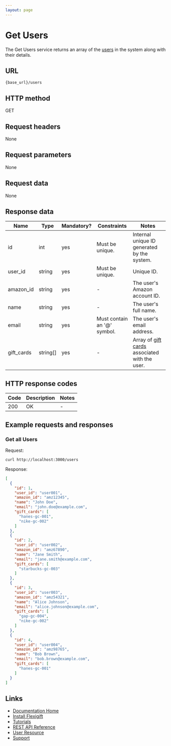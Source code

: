 ```yaml
---
layout: page
---
```


# Get Users

The Get Users service returns an array of the [users](index.md) in the system along with their details.

## URL

```shell
{base_url}/users
```

## HTTP method

GET

## Request headers

None

## Request parameters

None

## Request data

None

## Response data

| Name           | Type          | Mandatory? | Constraints     | Notes |
| -------------  | ------------- | ---        | ---             | ---   |
| id             | int           | yes        | Must be unique. | Internal unique ID generated by the system. |
| user_id        | string        | yes        | Must be unique. | Unique ID.                      |
| amazon_id      | string        | yes        | -               | The user's Amazon account ID.   |
| name           | string        | yes        | -               | The user's full name.           |
| email          | string        | yes        | Must contain an '@' symbol. | The user's email address. |
| gift_cards     | string[]      | yes        | -               | Array of [gift cards](../gift-cards/index.md) associated with the user. |

## HTTP response codes

| Code          | Description   | Notes |
| ------------- | ------------- | ---   |
| 200           | OK            | -     |

## Example requests and responses

### Get all Users

Request:

```shell
curl http://localhost:3000/users
```

Response:

```json
[
  {
    "id": 1,
    "user_id": "user001",
    "amazon_id": "amz12345",
    "name": "John Doe",
    "email": "john.doe@example.com",
    "gift_cards": [
      "hanes-gc-001",
      "nike-gc-002"
    ]
  },
  {
    "id": 2,
    "user_id": "user002",
    "amazon_id": "amz67890",
    "name": "Jane Smith",
    "email": "jane.smith@example.com",
    "gift_cards": [
      "starbucks-gc-003"
    ]
  },
  {
    "id": 3,
    "user_id": "user003",
    "amazon_id": "amz54321",
    "name": "Alice Johnson",
    "email": "alice.johnson@example.com",
    "gift_cards": [
      "gap-gc-004",
      "nike-gc-002"
    ]
  },
  {
    "id": 4,
    "user_id": "user004",
    "amazon_id": "amz98765",
    "name": "Bob Brown",
    "email": "bob.brown@example.com",
    "gift_cards": [
      "hanes-gc-001"
    ]
  }
]
```

## Links

* [Documentation Home](../../index.md)
* [Install Flexigift](../../setup.md)
* [Tutorials](../../tutorials/index.md)
* [REST API Reference](../../api/index.md)
* [User Resource](index.md)
* [Support](mailto:support@example.com)
